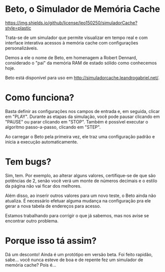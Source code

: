 # Beto, o Simulador de Memória Cache
https://img.shields.io/github/license/leo150250/simuladorCache?style=plastic

Trata-se de um simulador que permite visualizar em tempo real e com interface interativa acessos à memória cache com configurações personalizáveis.

Demos a ele o nome de Beto, em homenagem a Robert Dennard,  considerado o "pai" da memória RAM de estado sólido como conhecemos hoje.

Beto está disponível para uso em http://simuladorcache.leandrogabriel.net/.

# Como funciona?

Basta definir as configurações nos campos de entrada e, em seguida, clicar em "PLAY". Durante as etapas da simulação, você pode pausar clicando em "PAUSE" ou parar clicando em "STOP". Também é possível executar o algoritmo passo-a-passo, clicando em "STEP".

Ao carregar o Beto pela primeira vez, ele traz uma configuração padrão e inicia a execução automaticamente.

# Tem bugs?

Sim, tem. Por exemplo, ao alterar alguns valores, certifique-se de que são potências de 2, senão você verá um monte de números decimais e o estilo da página não vai ficar dos melhores.

Além disso, ao inserir outros valores para um novo teste, o Beto ainda não atualiza. É necessário efetuar alguma mudança na configuração pra ele gerar a nova tabela de endereços para acesso.

Estamos trabalhando para corrigir o que já sabemos, mas nos avise se encontrar outro problema.

# Porque isso tá assim?

Dá um desconto! Ainda é um protótipo em versão beta. Foi feito rapidão, sabe... você nunca esteve de boa e de repente fez um simulador de memória cache? Pois é...
